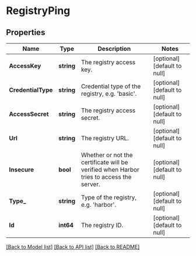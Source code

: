 # RegistryPing

## Properties
Name | Type | Description | Notes
------------ | ------------- | ------------- | -------------
**AccessKey** | **string** | The registry access key. | [optional] [default to null]
**CredentialType** | **string** | Credential type of the registry, e.g. &#39;basic&#39;. | [optional] [default to null]
**AccessSecret** | **string** | The registry access secret. | [optional] [default to null]
**Url** | **string** | The registry URL. | [optional] [default to null]
**Insecure** | **bool** | Whether or not the certificate will be verified when Harbor tries to access the server. | [optional] [default to null]
**Type_** | **string** | Type of the registry, e.g. &#39;harbor&#39;. | [optional] [default to null]
**Id** | **int64** | The registry ID. | [optional] [default to null]

[[Back to Model list]](../README.md#documentation-for-models) [[Back to API list]](../README.md#documentation-for-api-endpoints) [[Back to README]](../README.md)


